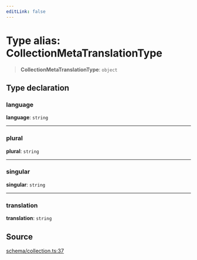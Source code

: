 ```yaml
---
editLink: false
---
```


# Type alias: CollectionMetaTranslationType

> **CollectionMetaTranslationType**: `object`

## Type declaration

### language

**language**: `string`

---

### plural

**plural**: `string`

---

### singular

**singular**: `string`

---

### translation

**translation**: `string`

## Source

[schema/collection.ts:37](https://github.com/directus/directus/blob/7789a6c53/sdk/src/schema/collection.ts#L37)
